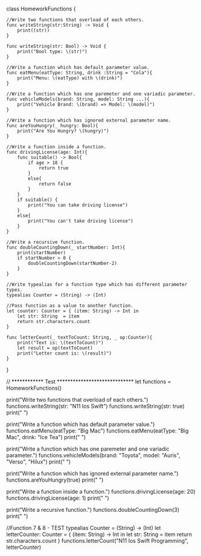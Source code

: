 class HomeworkFunctions {

    //Write two functions that overload of each others.
    func writeString(str:String) -> Void {
        print((str))
    }

    func writeString(str: Bool) -> Void {
        print("Bool type: \(str)")
    }
    
    //Write a function which has default parameter value.
    func eatMenu(eatType: String, drink :String = "Cola"){
        print("Menu: \(eatType) with \(drink)")
    }
    
    //Write a function which has one paremeter and one variadic parameter.
    func vehicleModels(brand: String, model: String ...){
        print("Vehicle Brand: \(brand) => Model: \(model)")
    }
    
    //Write a function which has ignored external parameter name.
    func areYouHungry(_ hungry: Bool){
        print("Are You Hungry? \(hungry)")
    }
    
    //Write a function inside a function.
    func drivingLicense(age: Int){
        func suitable() -> Bool{
            if age > 18 {
                return true
            }
            else{
                return false
            }
        }
        if suitable() {
            print("You can take driving license")
        }
        else{
            print("You can't take driving license")
        }
    }
    
    //Write a recursive function.
    func doubleCountingDown(_ startNumber: Int){
        print(startNumber)
        if startNumber > 0 {
            doubleCountingDown(startNumber-2)
        }
    }
    
    //Write typealias for a function type which has different parameter types.
    typealias Counter = (String) -> (Int)
    
    //Pass function as a value to another function.
    let counter: Counter = { (item: String) -> Int in
        let str: String  = item
        return str.characters.count
    }
    
    func letterCount(_ textToCount: String, _ op:Counter){
        print("Text is: \(textToCount)")
        let result = op(textToCount)
        print("Letter count is: \(result)")
    }
    
}

// ************ Test  *****************************
let functions = HomeworkFunctions()

print("Write two functions that overload of each others.")
functions.writeString(str: "N11 Ios Swift")
functions.writeString(str: true)
print(" ")

print("Write a function which has default parameter value.")
functions.eatMenu(eatType: "Big Mac")
functions.eatMenu(eatType: "Big Mac", drink: "Ice Tea")
print(" ")

print("Write a function which has one paremeter and one variadic parameter.")
functions.vehicleModels(brand: "Toyota", model: "Auris", "Verso", "Hilux")
print(" ")

print("Write a function which has ignored external parameter name.")
functions.areYouHungry(true)
print(" ")

print("Write a function inside a function.")
functions.drivingLicense(age: 20)
functions.drivingLicense(age: 1)
print(" ")

print("Write a recursive function.")
functions.doubleCountingDown(3)
print(" ")

//Function 7 & 8 - TEST
typealias Counter = (String) -> (Int)
let letterCounter: Counter = { (item: String) -> Int in
    let str: String  = item
    return str.characters.count
}
functions.letterCount("N11 Ios Swift Programming", letterCounter)
